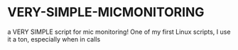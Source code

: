 # VERY-SIMPLE-MICMONITORING
a VERY SIMPLE script for mic monitoring!
One of my first Linux scripts, I use it a ton, especially when in calls

